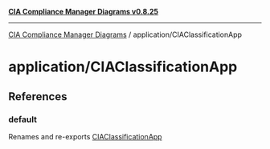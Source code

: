 [**CIA Compliance Manager Diagrams v0.8.25**](../../README.md)

***

[CIA Compliance Manager Diagrams](../../modules.md) / application/CIAClassificationApp

# application/CIAClassificationApp

## References

### default

Renames and re-exports [CIAClassificationApp](../../index/variables/CIAClassificationApp.md)
